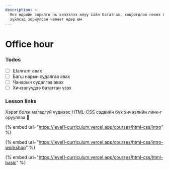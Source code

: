 ```yaml
---
description: >-
  Энэ өдрийн зорилго нь хичээлээ илүү сайн бататгах, хоцрогдлоо нөхөх гэх мэт
  зүйлсэд зориулсан чөлөөт өдөр юм
---
```


# Office hour

### Todos

* [ ] Шалгалт авах
* [ ] Багш нарын судалгаа авах
* [ ] Чанарын судалгаа авах
* [ ] Хичээлүүдээ бататган үзэх

### Lesson links

Хэрэг болж магадгүй үүднээс HTML-CSS сэдвийн бүх хичээлийн линк-г орууллаа 🤘

{% embed url="https://level1-curriculum.vercel.app/courses/html-css/intro" %}

{% embed url="https://level1-curriculum.vercel.app/courses/html-css/intro-workshop" %}

{% embed url="https://level1-curriculum.vercel.app/courses/html-css/html-basic" %}
